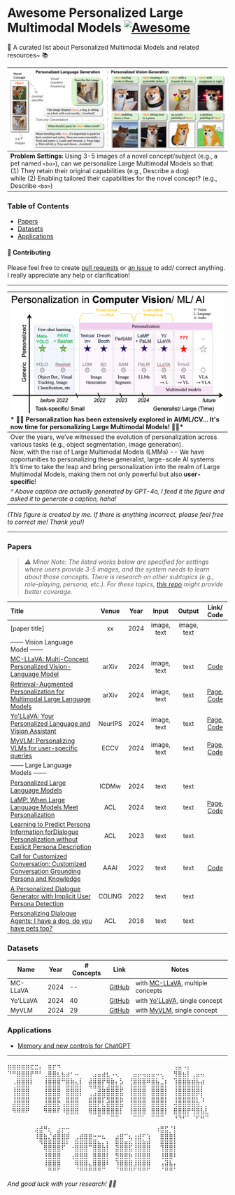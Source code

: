 # Awesome Personalized Large Multimodal Models [![Awesome](https://cdn.rawgit.com/sindresorhus/awesome/d7305f38d29fed78fa85652e3a63e154dd8e8829/media/badge.svg)](https://github.com/sindresorhus/awesome)

📝 A curated list about Personalized Multimodal Models and related resources~ 📚

|<img src="./imgs/yochameleon.png">|
|:-------- |
|**Problem Settings:** Using 3-5 images of a novel concept/subject (e.g., a pet named `<bo>`), can we personalize Large Multimodal Models so that:<br/>(1) They retain their original capabilities (e.g.,  Describe a dog) <br/>while (2) Enabling tailored their capabilities for the novel concept? (e.g., Describe `<bo>`)|


### Table of Contents

- [Papers](#papers)
- [Datasets](#datasets)
- [Applications](#applications)

#### 🌱 Contributing

Please feel free to create [pull requests](https://github.com/thaoshibe/awesome-personalized-lmms/pulls) or [an issue](https://github.com/thaoshibe/awesome-personalized-lmms/issues) to add/ correct anything. I really appreciate any help or clarification!

------

|<img src="./imgs/short_history.png" width="800"><br/> * 🙋‍♀️ Personalization has been extensively explored in AI/ML/CV... It's now time for personalizing Large Multimodal Models! 🙋‍♀️*|
|:-------- |
| Over the years, we’ve witnessed the evolution of personalization across various tasks (e.g., object segmentation, image generation). <br/> Now, with the rise of Large Multimodal Models (LMMs) -- We have opportunities to personalizing these generalist, large-scale AI systems. <br/>It’s time to take the leap and bring personalization into the realm of Large Multimodal Models, making them not only powerful but also **user-specific**!|
| *^ Above caption are actually generated by GPT-4o, I feed it the figure and asked it to generate a caption, haha!*|

*(This figure is created by me. If there is anything incorrect, please feel free to correct me! Thank you!)*

-----

### Papers

> *⚠️ Minor Note: The listed works below are specified for settings where users provide 3-5 images, and the system needs to learn about those concepts. There is research on other subtopics (e.g., role-playing, persona, etc.). For these topics, [this repo](https://github.com/HqWu-HITCS/Awesome-Personalized-LLM) might provide better coverage.*

| Title    | Venue    | Year | Input | Output | Link/ Code     |
|:-------- |:--------:|:--------:|:--------:|:--------:|:--------:|
| [paper title] | xx | 2024 | image, text | image, text |  |
|─── Vision Language Model ───  |
| [MC-LLaVA: Multi-Concept Personalized Vision-Language Model](https://arxiv.org/abs/2411.11706) | arXiv | 2024 | image, text | text | [Code](https://github.com/arctanxarc/MC-LLaVA) |
| [Retrieval-Augmented Personalization for Multimodal Large Language Models](https://arxiv.org/html/2410.13360v1) | arXiv | 2024 | image, text | text | [Page](https://hoar012.github.io/RAP-Project/), [Code](https://github.com/Hoar012/RAP-MLLM)|
| [Yo'LLaVA: Your Personalized Language and Vision Assistant](https://arxiv.org/abs/2406.09400) | NeurIPS | 2024 | image, text | text | [Page](https://thaoshibe.github.io/YoLLaVA), [Code](https://github.com/WisconsinAIVision/YoLLaVA)|
| [MyVLM: Personalizing VLMs for user-specific queries](https://arxiv.org/abs/2403.14599) | ECCV | 2024 | image, text | text | [Page](https://snap-research.github.io/MyVLM/), [Code](https://github.com/snap-research/MyVLM)|
|─── Large Language Models ───  |
| [Personalized Large Language Models](https://arxiv.org/abs/2402.09269) | ICDMw | 2024 | text | text | |
| [LaMP: When Large Language Models Meet Personalization](https://aclanthology.org/2024.acl-long.399/) | ACL | 2024 | text | text | [Page](https://lamp-benchmark.github.io/), [Code](https://github.com/LaMP-Benchmark/LaMP)|
| [Learning to Predict Persona Information forDialogue Personalization without Explicit Persona Description](https://arxiv.org/abs/2111.15093) | ACL | 2023 | text | text | |
| [Call for Customized Conversation: Customized Conversation Grounding Persona and Knowledge](https://arxiv.org/abs/2112.08619) | AAAI | 2022 | text | text | [Code](https://github.com/ncsoft/FoCus)|
| [A Personalized Dialogue Generator with Implicit User Persona Detection](https://arxiv.org/abs/2204.07372) | COLING | 2022 | text | text | |
| [Personalizing Dialogue Agents: I have a dog, do you have pets too?](https://arxiv.org/abs/1801.07243) | ACL | 2018 | text | text | |

<!-- | [paper title](arxiv link) | venues | year | input type | output type | [Page](project page link), [Code](github link)| -->

### Datasets

| Name    | Year | # Concepts | Link | Notes |
|---------|------|------------|------|-------|
| MC-LLaVA | 2024 | -- | [GitHub](https://github.com/arctanxarc/MC-LLaVA) | with [MC-LLaVA](https://arxiv.org/abs/2411.11706), multiple concepts |
| Yo'LLaVA | 2024 | 40 | [GitHub](https://github.com/WisconsinAIVision/YoLLaVA?tab=readme-ov-file#yollava-dataset) | with [Yo'LLaVA](https://thaoshibe.github.io/YoLLaVA/), single concept |
| MyVLM   | 2024 | 29 | [GitHub](https://github.com/snap-research/MyVLM?tab=readme-ov-file#dataset--pretrained-concept-heads) | with [MyVLM](https://snap-research.github.io/MyVLM/), single concept |

### Applications

- [Memory and new controls for ChatGPT](https://openai.com/index/memory-and-new-controls-for-chatgpt/)


---

⣶⣶⣶⣶⣶⣖⣒⡄⠀⣶⡖⠲⠀⠀⠀⠀⠀⠀⠀⠀⠀⠀⠀⠀⠀⠀⠀⠀⠀⠀⠀⠀⠀⠀⠀⠀⠀⢠⣤⠠⡄⠀⠀⠀⠀
⠙⠛⣿⣿⣿⡟⠛⠃⢀⣿⣿⣆⣦⣴⠂⠤⠀⠀⠀⣠⣤⣴⣆⠠⢄⠀⠀⠀⣤⡤⢤⣤⣤⠤⢄⠀⠀⢻⣿⣦⡇⢀⣤⢤⠀
⠀⢀⣿⣿⣿⡇⠀⠀⢸⣿⣿⣿⠛⣿⣷⣄⡇⠀⣼⣿⣿⡟⢿⣷⡄⣣⠀⢘⣿⣿⣿⠿⣿⣧⣈⡆⠀⢹⣿⣿⣷⣾⣧⣴⠀
⠀⢰⣿⣿⣿⠀⠀⠀⢸⣿⣿⣿⠀⣿⣿⣿⡇⠀⠙⠛⣻⣧⣾⣿⣿⡷⠀⢸⣿⣿⣿⠀⣿⣿⣿⡇⠀⢸⣿⣿⣿⣿⣿⡇⠀
⠀⢸⣿⣿⣿⠀⠀⠀⢸⣿⣿⡿⠀⣿⣿⣿⠃⠀⣰⣾⣿⡿⣿⣿⣿⣟⠀⢸⣿⣿⣿⠀⣿⣿⣿⡇⠀⢸⣿⣿⣿⣿⡏⢇⠀
⠀⣼⣿⣿⣿⠀⠀⠀⣸⣿⣿⣟⢠⣿⣿⣿⠀⠀⣿⣿⡟⣇⣾⣿⣿⣯⠀⢸⣿⣿⣿⠀⣿⣿⣿⡇⠀⢼⣿⣿⣿⣿⣷⡈⡀
⠀⠻⠿⠿⠟⠀⠀⠀⠻⠿⠿⠏⠸⣿⣿⣿⠀⠀⢿⣿⣿⣿⣿⣿⣿⡇⠀⢸⣿⣿⣿⠀⣿⣿⣿⡇⠀⣿⣿⣿⡟⢻⣿⣧⣇
⠀⠀⠀⠀⠀⠀⠀⠀⠀⠀⠀⠀⠀⠀⠀⠀⠀⠀⠀⠀⠉⠀⠀⠉⠉⠀⠀⠀⠉⠉⠁⠀⠉⠉⠉⠀⠀⠘⠙⠋⠁⠈⠋⠛⠉
⠀⠀⠀⠀⠀⠀⢀⣠⣤⡀⠀⢀⣀⣀⠀⠀⠀⠀⠀⠀⠀⠀⠀⠀⠀⠀⠀⠀⠀⠀⠀⠀⠀⢀⣤⡤⠠⡄⠀⠀⠀⠀⠀⠀⠀
⠀⠀⠀⠀⠀⠀⢹⣿⣄⠱⣠⣿⣧⣴⠀⠀⣠⣤⣤⣀⣀⡀⠀⠀⢀⣤⠤⡀⢀⣠⡤⢄⠀⠈⣿⣿⣦⡇⠀⠀⠀⠀⠀⠀⠀
⠀⠀⠀⠀⠀⠀⠈⢿⣿⣷⣿⣿⣿⡏⠀⣾⣿⣿⣿⣶⣄⡉⡄⠀⣿⣿⣤⣝⢸⣿⣦⣼⠀⠀⣿⣿⣿⡇⠀⠀⠀⠀⠀⠀⠀
⠀⠀⠀⠀⠀⠀⠀⠀⢿⣿⣿⣿⠏⠀⠐⣿⣿⣿⠉⣿⣿⣷⡇⠀⣽⣿⣿⣯⢸⣿⣿⣿⠀⠀⢹⣿⣿⡇⠀⠀⠀⠀⠀⠀⠀
⠀⠀⠀⠀⠀⠀⠀⠀⢸⣿⣿⣿⠀⠀⢠⣿⣿⣿⠀⣿⣿⣿⡇⠀⣻⣿⣿⡷⢸⣿⣿⣿⠀⠀⢸⣿⣿⠇⠀⠀⠀⠀⠀⠀⠀
⠀⠀⠀⠀⠀⠀⠀⠀⢸⣿⣿⣿⠀⠀⠀⢿⣿⣿⣄⣿⣿⣿⠇⠀⢹⣿⣿⣿⣸⣿⣿⣿⠀⠀⢠⣽⣧⡄⠀⠀⠀⠀⠀⠀⠀
⠀⠀⠀⠀⠀⠀⠀⠀⠀⠛⠛⠋⠀⠀⠀⠈⠛⠛⠛⠛⠛⠉⠀⠀⠈⠛⠛⠛⠋⠛⠛⠋⠀⠀⠈⠛⠛⠁⠀⠀⠀⠀⠀⠀⠀

*And good luck with your research! 🤗✨*